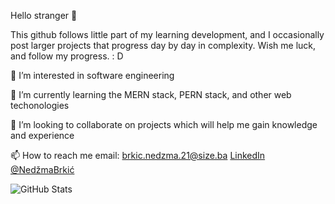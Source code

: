 Hello stranger 👋

This github follows little part of my learning development, and I occasionally post larger projects that progress day by day in complexity. Wish me luck, and follow my progress. : D

👀 I’m interested in software engineering

🌱 I’m currently learning the MERN stack, PERN stack, and other web techonologies

💞️ I’m looking to collaborate on projects which will help me gain knowledge and experience

📫 How to reach me
email: brkic.nedzma.21@size.ba
[LinkedIn @NedžmaBrkić](https://www.linkedin.com/in/ned%C5%BEma-brki%C4%87-116a37229/)
  
![GitHub Stats](https://github-readme-stats.vercel.app/api?username=BosneviNedzma&theme=gruvbox)






<!--
**BosneviNedzma/BosneviNedzma** is a ✨ _special_ ✨ repository because its `README.md` (this file) appears on your GitHub profile.

Here are some ideas to get you started:

- 🔭 I’m currently working on ...
- 🌱 I’m currently learning ...
- 👯 I’m looking to collaborate on ...
- 🤔 I’m looking for help with ...
- 💬 Ask me about ...
- 📫 How to reach me: ...

- ⚡ Fun fact: ...
-->
